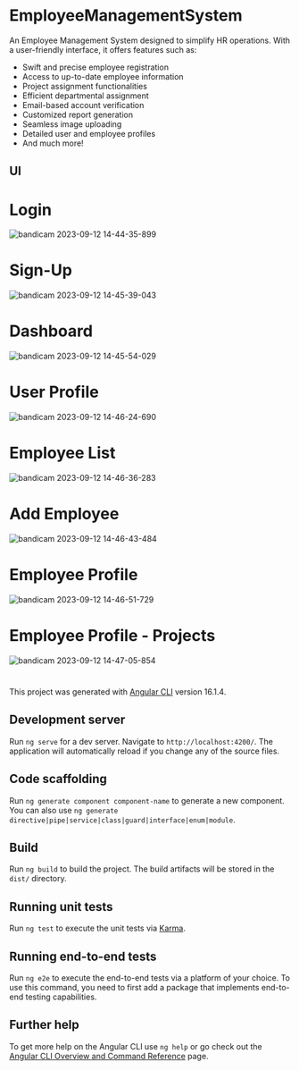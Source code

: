 # EmployeeManagementSystem

An Employee Management System designed to simplify HR operations. With a user-friendly interface, it offers features such as:  
- Swift and precise employee registration
- Access to up-to-date employee information
- Project assignment functionalities
- Efficient departmental assignment
- Email-based account verification
- Customized report generation
- Seamless image uploading
- Detailed user and employee profiles
- And much more!

## UI

# Login

![bandicam 2023-09-12 14-44-35-899](https://github.com/BelmiroMungoi/Crud-Rest-Angular/assets/56709665/05bcaf68-fc0b-40a3-9f4b-3957dd5a56a6)

# Sign-Up

![bandicam 2023-09-12 14-45-39-043](https://github.com/BelmiroMungoi/Crud-Rest-Angular/assets/56709665/887d8832-c043-4ef2-afbe-064055c4ede6)

# Dashboard

![bandicam 2023-09-12 14-45-54-029](https://github.com/BelmiroMungoi/Crud-Rest-Angular/assets/56709665/7e36407d-23d7-49ba-aaad-ca0ad5dfdb3c)

# User Profile

![bandicam 2023-09-12 14-46-24-690](https://github.com/BelmiroMungoi/Crud-Rest-Angular/assets/56709665/2b131b6a-86f1-49d2-a36e-764bd793f576)

# Employee List

![bandicam 2023-09-12 14-46-36-283](https://github.com/BelmiroMungoi/Crud-Rest-Angular/assets/56709665/f5a38cec-437a-47ff-80d3-2203819e4c48)

# Add Employee

![bandicam 2023-09-12 14-46-43-484](https://github.com/BelmiroMungoi/Crud-Rest-Angular/assets/56709665/d925eaa0-6a20-4fcf-b4f1-642b08a3f092)

# Employee Profile

![bandicam 2023-09-12 14-46-51-729](https://github.com/BelmiroMungoi/Crud-Rest-Angular/assets/56709665/d49e1855-a23e-4a9d-b23b-46e36f73faac)

# Employee Profile - Projects 

![bandicam 2023-09-12 14-47-05-854](https://github.com/BelmiroMungoi/Crud-Rest-Angular/assets/56709665/2eb8be99-f7d6-4c83-b26d-185ebe908796)



#
This project was generated with [Angular CLI](https://github.com/angular/angular-cli) version 16.1.4.

## Development server

Run `ng serve` for a dev server. Navigate to `http://localhost:4200/`. The application will automatically reload if you change any of the source files.

## Code scaffolding

Run `ng generate component component-name` to generate a new component. You can also use `ng generate directive|pipe|service|class|guard|interface|enum|module`.

## Build

Run `ng build` to build the project. The build artifacts will be stored in the `dist/` directory.

## Running unit tests

Run `ng test` to execute the unit tests via [Karma](https://karma-runner.github.io).

## Running end-to-end tests

Run `ng e2e` to execute the end-to-end tests via a platform of your choice. To use this command, you need to first add a package that implements end-to-end testing capabilities.

## Further help

To get more help on the Angular CLI use `ng help` or go check out the [Angular CLI Overview and Command Reference](https://angular.io/cli) page.
